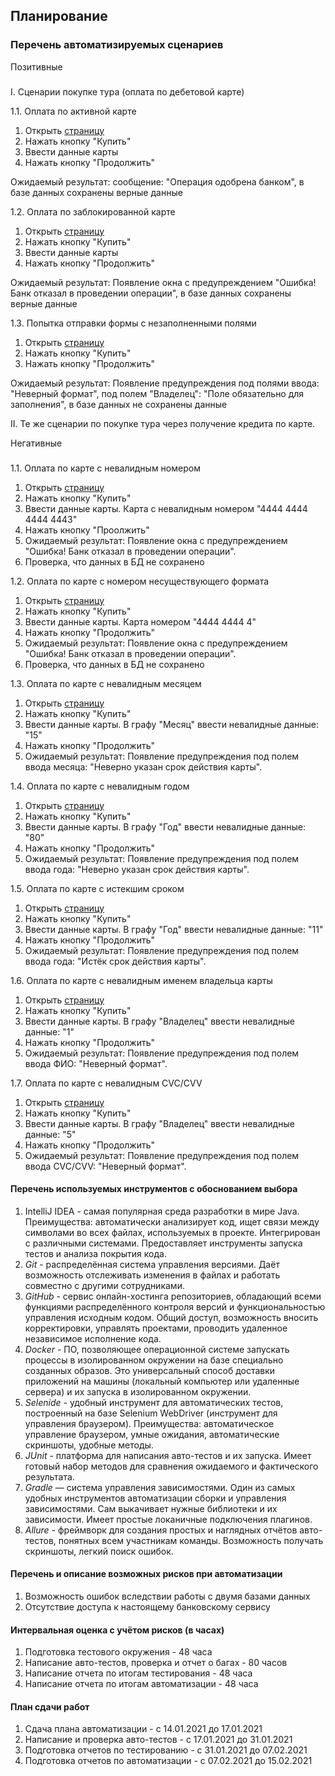 ## Планирование

### Перечень автоматизируемых сценариев
Позитивные
 ###
 I. Сценарии покупке тура (оплата по дебетовой карте)

1.1. Оплата по активной карте
  1. Открыть [страницу](http://localhost:8080/)
  1. Нажать кнопку "Купить"
  1. Ввести данные карты
  1. Нажать кнопку "Продолжить"
  
  Ожидаемый результат: сообщение: "Операция одобрена банком", в базе данных сохранены верные данные

 
1.2.  Оплата по заблокированной карте
  1. Открыть [страницу](http://localhost:8080/)
  1. Нажать кнопку "Купить"
  1. Ввести данные карты
  1. Нажать кнопку "Продолжить"
  
   Ожидаемый результат: Появление окна с предупреждением "Ошибка! Банк отказал в проведении операции", в базе данных сохранены верные данные

1.3. Попытка отправки формы с незаполненными полями
  1. Открыть [страницу](http://localhost:8080/)
  1. Нажать кнопку "Купить"
  1. Нажать кнопку "Продолжить"
  
  Ожидаемый результат: Появление предупреждения под полями ввода: "Неверный формат", под полем "Владелец": "Поле обязательно для заполнения", в базе данных не сохранены данные

 
 II. Те же сценарии по покупке тура через получение кредита по карте.

Негативные
###
1.1. Оплата по карте с невалидным номером
  1. Открыть [страницу](http://localhost:8080/)
  1. Нажать кнопку "Купить"
  1. Ввести данные карты. Карта с невалидным номером "4444 4444 4444 4443"
  1. Нажать кнопку "Проолжить"
  1. Ожидаемый результат: Появление окна с предупреждением "Ошибка! Банк отказал в проведении операции".
  1. Проверка, что данных в БД не сохранено

1.2. Оплата по карте с номером несуществующего формата
  1. Открыть [страницу](http://localhost:8080/)
  1. Нажать кнопку "Купить"
  1. Ввести данные карты. Карта номером "4444 4444 4"
  1. Нажать кнопку "Продолжить"
  1. Ожидаемый результат: Появление окна с предупреждением "Ошибка! Банк отказал в проведении операции".
  1. Проверка, что данных в БД не сохранено

1.3. Оплата по карте с невалидным месяцем
  1. Открыть [страницу](http://localhost:8080/)
  1. Нажать кнопку "Купить"
  1. Ввести данные карты. В графу "Месяц" ввести невалидные данные: "15"
  1. Нажать кнопку "Продолжить"
  1. Ожидаемый результат: Появление предупреждения под полем ввода месяца: "Неверно указан срок действия карты".
 
1.4. Оплата по карте с невалидным годом
  1. Открыть [страницу](http://localhost:8080/)
  1. Нажать кнопку "Купить"
  1. Ввести данные карты. В графу "Год" ввести невалидные данные: "80"
  1. Нажать кнопку "Продолжить"
  1. Ожидаемый результат: Появление предупреждения под полем ввода года: "Неверно указан срок действия карты".
  
1.5. Оплата по карте с истекшим сроком
  1. Открыть [страницу](http://localhost:8080/)
  1. Нажать кнопку "Купить"
  1. Ввести данные карты. В графу "Год" ввести невалидные данные: "11"
  1. Нажать кнопку "Продолжить"
  1. Ожидаемый результат: Появление предупреждения под полем ввода года: "Истёк срок действия карты".
    
1.6. Оплата по карте с невалидным именем владельца карты
  1. Открыть [страницу](http://localhost:8080/)
  1. Нажать кнопку "Купить"
  1. Ввести данные карты. В графу "Владелец" ввести невалидные данные: "1"
  1. Нажать кнопку "Продолжить"
  1. Ожидаемый результат: Появление предупреждения под полем ввода ФИО: "Неверный формат".
  
1.7. Оплата по карте с невалидным CVC/CVV
  1. Открыть [страницу](http://localhost:8080/)
  1. Нажать кнопку "Купить"
  1. Ввести данные карты. В графу "Владелец" ввести невалидные данные: "5"
  1. Нажать кнопку "Продолжить"
  1. Ожидаемый результат: Появление предупреждения под полем ввода CVC/CVV: "Неверный формат".


#### Перечень используемых инструментов с обоснованием выбора
1. IntelliJ IDEA - самая популярная среда разработки в мире Java. Преимущества: автоматически анализирует код, ищет связи между символами во всех файлах, используемых в проекте. Интегрирован с различными системами. Предоставляет инструменты запуска тестов и анализа покрытия кода.   
1. *Git* - распределённая система управления версиями. Даёт возможность отслеживать изменения в файлах и работать совместно с другими сотрудниками.
1. *GitHub* - сервис онлайн-хостинга репозиториев, обладающий всеми функциями распределённого контроля версий и функциональностью управления исходным кодом. Общий доступ, возможность вносить корректировки, управлять проектами, проводить удаленное независимое исполнение кода.
1. *Docker* - ПО, позволяющее операционной системе запускать процессы в изолированном окружении на базе специально созданных образов. Это универсальный способ доставки приложений на машины (локальный компьютер или удаленные сервера) и их запуска в изолированном окружении.
1. *Selenide* - удобный инструмент для автоматических тестов, построенный на базе Selenium WebDriver (инструмент для управления браузером). Преимущества: автоматическое управление браузером, умные ожидания, автоматические скриншоты, удобные методы.
1. *JUnit* - платформа для написания авто-тестов и их запуска. Имеет готовый набор методов для сравнения ожидаемого и фактического результата.
1. *Gradle* — система управления зависимостями. Один из самых удобных инструментов автоматизации сборки и управления зависимостями. Сам выкачивает нужные библиотеки и их зависимости. Имеет простые локаничные подключения плагинов.
1. *Allure* - фреймворк для создания простых и наглядных отчётов авто-тестов, понятных всем участникам команды. Возможность получать скриншоты, легкий поиск ошибок.

#### Перечень и описание возможных рисков при автоматизации
1. Возможность ошибок вследствии работы с двумя базами данных
1. Отсутствие доступа к настоящему банковскому сервису


#### Интервальная оценка с учётом рисков (в часах)
1. Подготовка тестового окружения - 48 часа
1. Написание авто-тестов, проверка и отчет о багах - 80 часов
1. Написание отчета по итогам тестирования - 48 часа
1. Написание отчета по итогам автоматизации - 48 часа
 
#### План сдачи работ
 1. Сдача плана автоматизации  - с 14.01.2021 до 17.01.2021
 1. Написание и проверка авто-тестов - c 17.01.2021 до 31.01.2021
 1. Подготовка отчетов по тестированию - с 31.01.2021 до 07.02.2021
 1. Подготовка отчетов по автоматизации - с 07.02.2021 до 15.02.2021